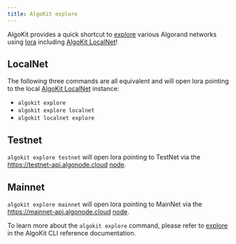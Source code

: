 ```yaml
---
title: AlgoKit explore
---
```

AlgoKit provides a quick shortcut to [explore](/reference/algokit-cli#explore) various Algorand networks using [lora](https://lora.algokit.io/) including [AlgoKit LocalNet](/algokit/cli/localnet/)!

## LocalNet

The following three commands are all equivalent and will open lora pointing to the local [AlgoKit LocalNet](/algokit/cli/localnet/) instance:

- `algokit explore`
- `algokit explore localnet`
- `algokit localnet explore`

## Testnet

`algokit explore testnet` will open lora pointing to TestNet via the <https://testnet-api.algonode.cloud> [node](https://algonode.io/api/).

## Mainnet

`algokit explore mainnet` will open lora pointing to MainNet via the <https://mainnet-api.algonode.cloud> [node](https://algonode.io/api/).

To learn more about the `algokit explore` command, please refer to [explore](/reference/algokit-cli#explore) in the AlgoKit CLI reference documentation.